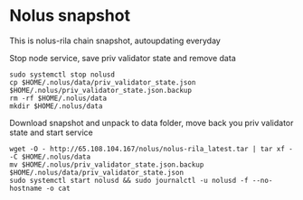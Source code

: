 # Nolus snapshot 

This is nolus-rila chain snapshot, autoupdating everyday


Stop node service, save priv validator state and remove data
```
sudo systemctl stop nolusd
cp $HOME/.nolus/data/priv_validator_state.json $HOME/.nolus/priv_validator_state.json.backup
rm -rf $HOME/.nolus/data
mkdir $HOME/.nolus/data
```
Download snapshot and unpack to data folder, move back you priv validator state and start service

```
wget -O - http://65.108.104.167/nolus/nolus-rila_latest.tar | tar xf - -C $HOME/.nolus/data
mv $HOME/.nolus/priv_validator_state.json.backup $HOME/.nolus/data/priv_validator_state.json
sudo systemctl start nolusd && sudo journalctl -u nolusd -f --no-hostname -o cat
```
